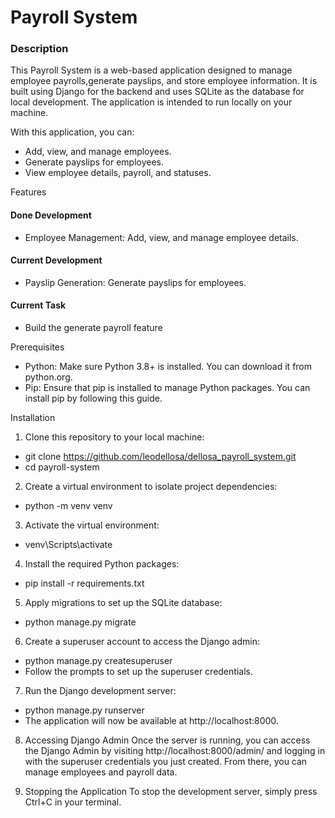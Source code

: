# Payroll System
### Description
This Payroll System is a web-based application designed to manage employee payrolls,generate payslips, and store employee information. It is built using Django for the backend and uses SQLite as the database for local development. The application is intended to run locally on your machine.

With this application, you can:
- Add, view, and manage employees.
- Generate payslips for employees.
- View employee details, payroll, and statuses.

Features
#### Done Development
- Employee Management: Add, view, and manage employee details.
#### Current Development
- Payslip Generation: Generate payslips for employees.
#### Current Task
- Build the generate payroll feature


Prerequisites
- Python: Make sure Python 3.8+ is installed. You can download it from python.org.
- Pip: Ensure that pip is installed to manage Python packages. You can install pip by following this guide.

Installation
1. Clone this repository to your local machine:
- git clone https://github.com/leodellosa/dellosa_payroll_system.git
- cd payroll-system

2. Create a virtual environment to isolate project dependencies:
- python -m venv venv

3. Activate the virtual environment:
- venv\Scripts\activate

4. Install the required Python packages:
- pip install -r requirements.txt

5. Apply migrations to set up the SQLite database:
- python manage.py migrate

6. Create a superuser account to access the Django admin:
- python manage.py createsuperuser
- Follow the prompts to set up the superuser credentials.

7. Run the Django development server:
- python manage.py runserver
- The application will now be available at http://localhost:8000.

8. Accessing Django Admin
Once the server is running, you can access the Django Admin by visiting http://localhost:8000/admin/ and logging in with the superuser credentials you just created. From there, you can manage employees and payroll data.

9. Stopping the Application
To stop the development server, simply press Ctrl+C in your terminal.


